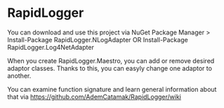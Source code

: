# RapidLogger

You can download and use this project via NuGet Package Manager > Install-Package RapidLogger.NLogAdapter OR Install-Package RapidLogger.Log4NetAdapter

When you create RapidLogger.Maestro, you can add or remove desired adaptor classes. Thanks to this, you can easyly change one adaptor to another. 

You can examine function signature and learn general information about that via https://github.com/AdemCatamak/RapidLogger/wiki
